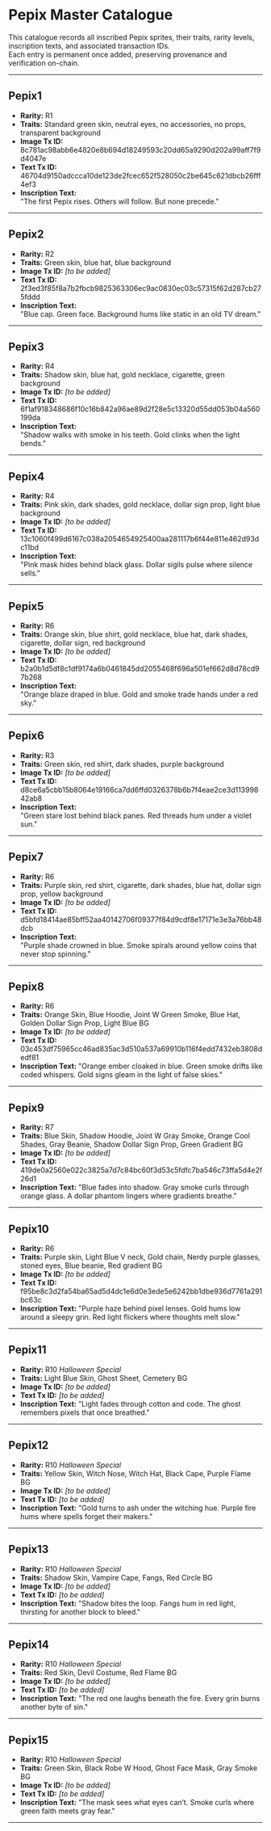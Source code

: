 # Pepix Master Catalogue

This catalogue records all inscribed Pepix sprites, their traits, rarity levels, inscription texts, and associated transaction IDs.  
Each entry is permanent once added, preserving provenance and verification on-chain.  

---

## Pepix1
- **Rarity:** R1  
- **Traits:** Standard green skin, neutral eyes, no accessories, no props, transparent background  
- **Image Tx ID:** 8c781ac98abb6e4820e8b694d18249593c20dd65a9290d202a99aff7f9d4047e  
- **Text Tx ID:** 46704d9150adccca10de123de2fcec652f528050c2be645c621dbcb26fff4ef3  
- **Inscription Text:**  
  "The first Pepix rises. Others will follow. But none precede."  

---

## Pepix2
- **Rarity:** R2  
- **Traits:** Green skin, blue hat, blue background  
- **Image Tx ID:** *[to be added]*  
- **Text Tx ID:** 2f3ed3f85f8a7b2fbcb9825363306ec9ac0830ec03c57315f62d287cb275fddd 
- **Inscription Text:**  
  "Blue cap. Green face. Background hums like static in an old TV dream."  

---

## Pepix3
- **Rarity:** R4  
- **Traits:** Shadow skin, blue hat, gold necklace, cigarette, green background  
- **Image Tx ID:** *[to be added]*  
- **Text Tx ID:** 6f1af918348686f10c16b842a96ae89d2f28e5c13320d55dd053b04a560199da  
- **Inscription Text:**  
  "Shadow walks with smoke in his teeth. Gold clinks when the light bends."  

---

## Pepix4
- **Rarity:** R4  
- **Traits:** Pink skin, dark shades, gold necklace, dollar sign prop, light blue background  
- **Image Tx ID:** *[to be added]*  
- **Text Tx ID:** 13c1060f499d6167c038a2054654925400aa281117b6f44e811e462d93dc11bd  
- **Inscription Text:**  
  "Pink mask hides behind black glass. Dollar sigils pulse where silence sells."  

---

## Pepix5
- **Rarity:** R6  
- **Traits:** Orange skin, blue shirt, gold necklace, blue hat, dark shades, cigarette, dollar sign, red background  
- **Image Tx ID:** *[to be added]*  
- **Text Tx ID:** b2a0b1d5df8c1df9174a6b0461845dd2055468f696a501ef662d8d78cd97b268  
- **Inscription Text:**  
  "Orange blaze draped in blue. Gold and smoke trade hands under a red sky."  

---

## Pepix6
- **Rarity:** R3  
- **Traits:** Green skin, red shirt, dark shades, purple background  
- **Image Tx ID:** *[to be added]*  
- **Text Tx ID:** d8ce6a5cbb15b8064e19166ca7dd6ffd0326378b6b7f4eae2ce3d11399842ab8  
- **Inscription Text:**  
  "Green stare lost behind black panes. Red threads hum under a violet sun."  

---

## Pepix7
- **Rarity:** R6  
- **Traits:** Purple skin, red shirt, cigarette, dark shades, blue hat, dollar sign prop, yellow background  
- **Image Tx ID:** *[to be added]*  
- **Text Tx ID:** d5bfd18414ae85bff52aa40142706f09377f84d9cdf8e17171e3e3a76bb48dcb  
- **Inscription Text:**  
  "Purple shade crowned in blue. Smoke spirals around yellow coins that never stop spinning."

---

## Pepix8
- **Rarity:** R6  
- **Traits:** Orange Skin, Blue Hoodie, Joint W Green Smoke, Blue Hat, Golden Dollar Sign Prop, Light Blue BG 
- **Image Tx ID:** *[to be added]*  
- **Text Tx ID:** 03c453df75965cc46ad835ac3d510a537a69910b116f4edd7432eb3808dedf81 
- **Inscription Text:**
  "Orange ember cloaked in blue. Green smoke drifts like coded whispers. Gold signs gleam in the light of false skies."
  
---

## Pepix9
- **Rarity:** R7  
- **Traits:** Blue Skin, Shadow Hoodie, Joint W Gray Smoke, Orange Cool Shades, Gray Beanie, Shadow Dollar Sign Prop, Green Gradient BG  
- **Image Tx ID:** *[to be added]*  
- **Text Tx ID:** 419de0a2560e022c3825a7d7c84bc60f3d53c5fdfc7ba546c73ffa5d4e2f26d1 
- **Inscription Text:**
  "Blue fades into shadow. Gray smoke curls through orange glass. A dollar phantom lingers where gradients breathe."
  
---

## Pepix10
- **Rarity:** R6  
- **Traits:** Purple skin, Light Blue V neck, Gold chain, Nerdy purple glasses, stoned eyes, Blue beanie, Red gradient BG  
- **Image Tx ID:** *[to be added]*  
- **Text Tx ID:** f95be8c3d2fa54ba65ad5d4dc1e6d0e3ede5e6242bb1dbe936d7761a291bc63c
- **Inscription Text:**
  "Purple haze behind pixel lenses. Gold hums low around a sleepy grin. Red light flickers where thoughts melt slow."
  
---

## Pepix11
- **Rarity:** R10 *Halloween Special*  
- **Traits:** Light Blue Skin, Ghost Sheet, Cemetery BG    
- **Image Tx ID:** *[to be added]*  
- **Text Tx ID:** *[to be added]*
- **Inscription Text:**
  "Light fades through cotton and code. The ghost remembers pixels that once breathed."
  
---

## Pepix12
- **Rarity:** R10 *Halloween Special*  
- **Traits:** Yellow Skin, Witch Nose, Witch Hat, Black Cape, Purple Flame BG   
- **Image Tx ID:** *[to be added]*  
- **Text Tx ID:** *[to be added]*
- **Inscription Text:**
  "Gold turns to ash under the witching hue. Purple fire hums where spells forget their makers."
  
---

## Pepix13
- **Rarity:** R10 *Halloween Special*  
- **Traits:** Shadow Skin, Vampire Cape, Fangs, Red Circle BG   
- **Image Tx ID:** *[to be added]*  
- **Text Tx ID:** *[to be added]*
- **Inscription Text:**
  "Shadow bites the loop. Fangs hum in red light, thirsting for another block to bleed."
  
---

## Pepix14
- **Rarity:** R10 *Halloween Special*  
- **Traits:** Red Skin, Devil Costume, Red Flame BG  
- **Image Tx ID:** *[to be added]*  
- **Text Tx ID:** *[to be added]*
- **Inscription Text:**
  "The red one laughs beneath the fire. Every grin burns another byte of sin."
  
---

## Pepix15
- **Rarity:** R10 *Halloween Special*  
- **Traits:** Green Skin, Black Robe W Hood, Ghost Face Mask, Gray Smoke BG  
- **Image Tx ID:** *[to be added]*  
- **Text Tx ID:** *[to be added]*
- **Inscription Text:**
  "The mask sees what eyes can’t. Smoke curls where green faith meets gray fear."
  
---
